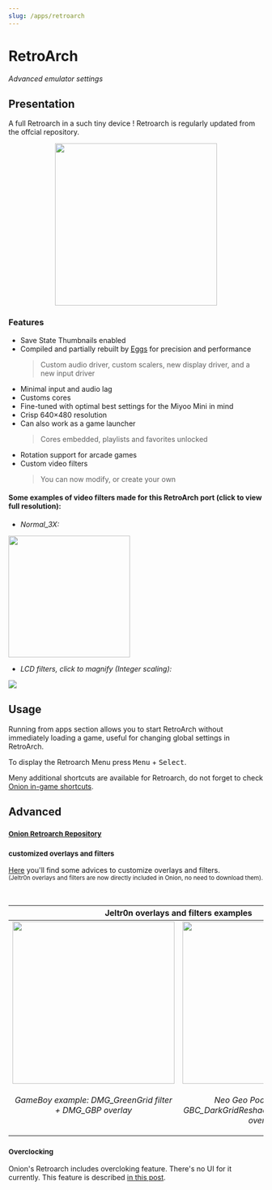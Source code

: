 ```yaml
---
slug: /apps/retroarch
---
```


# RetroArch


*Advanced emulator settings*

## Presentation

A full Retroarch in a such tiny device ! Retroarch is regularly updated from the offcial repository. 

<p align="center"><img src="https://user-images.githubusercontent.com/44569252/189438841-f419f936-6376-436e-89b5-78ce1f88494f.png" width="320" /></p>


### Features

- Save State Thumbnails enabled
- Compiled and partially rebuilt by [Eggs](https://discordapp.com/users/778867980096241715) for precision and performance  
  > Custom audio driver, custom scalers, new display driver, and a new input driver
- Minimal input and audio lag
- Customs cores
- Fine-tuned with optimal best settings for the Miyoo Mini in mind
- Crisp 640×480 resolution
- Can also work as a game launcher  
  > Cores embedded, playlists and favorites unlocked
- Rotation support for arcade games
- Custom video filters  
  > You can now modify, or create your own

  
#### Some examples of video filters made for this RetroArch port (click to view full resolution):


- *Normal_3X:*

<img src="https://user-images.githubusercontent.com/16885275/166151805-fa2315c6-f783-4c7d-ba59-fd1996352fef.png" width="240" /> 

- *LCD filters, click to magnify (Integer scaling):*

![](https://user-images.githubusercontent.com/16885275/173250366-dbaed067-640e-485d-8244-c62b9a7bd722.png)


## Usage

Running from apps section allows you to start RetroArch without immediately loading a game, useful for changing global settings in RetroArch.

To display the Retroarch Menu press <kbd>Menu</kbd> + <kbd>Select</kbd>.

Meny additional shortcuts are available for Retroarch, do not forget to check [Onion in-game shortcuts](shortcuts).


## Advanced

### <sub>[Onion Retroarch Repository](https://github.com/OnionUI/RetroArch)</sub>

### <sub>customized overlays and filters</sub>
[Here](https://github.com/OnionUI/Onion/discussions/708) you'll find some advices to customize overlays and filters.<br /><sup>(Jeltr0n overlays and filters are now directly included in Onion, no need to download them).</sup>

<br />

<table><thead>
<th colspan="2"><b>Jeltr0n overlays and filters examples</b></th>
</thead><tr>
<td width="50%" align="center" valign="top"><img src="https://user-images.githubusercontent.com/70062490/231170138-b5b67517-9885-44d5-b51c-0b65d0dbb96d.png" width="320" /> </td>
<td width="50%" align="center" valign="top"><img src="https://user-images.githubusercontent.com/70062490/231246253-78d0598f-dde8-4fc2-bd5c-8bf45526b73f.png" width="320" /> </td>
</tr><tr>
<td align="center" valign="top"><p><i>GameBoy example: DMG_GreenGrid filter + DMG_GBP overlay</i></p></td>
<td align="center" valign="top"><p><i>Neo Geo Pocket example: GBC_DarkGridReshade filter + NGP_Black overlay.</i></p></td>
</tr></table>



### <sub>Overclocking</sub>

Onion's Retroarch includes overcloking feature. There's no UI for it currently. This feature is described [in this post](https://github.com/OnionUI/Onion/issues/768#issuecomment-1659968668).